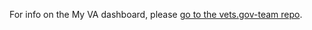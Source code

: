 For info on the My VA dashboard, please [go to the vets.gov-team repo](https://github.com/department-of-veterans-affairs/vets.gov-team/tree/master/Products/Identity/Personalization/Dashboard).
